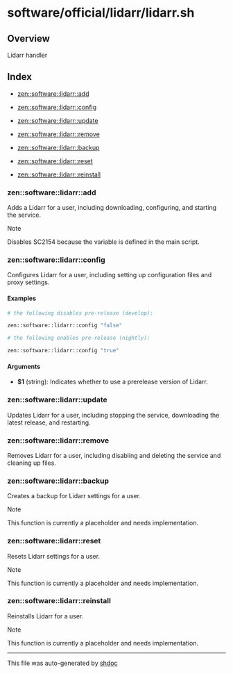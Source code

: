 # software/official/lidarr/lidarr.sh

## Overview

Lidarr handler

## Index

* [zen::software::lidarr::add](#zensoftwarelidarradd)

* [zen::software::lidarr::config](#zensoftwarelidarrconfig)

* [zen::software::lidarr::update](#zensoftwarelidarrupdate)

* [zen::software::lidarr::remove](#zensoftwarelidarrremove)

* [zen::software::lidarr::backup](#zensoftwarelidarrbackup)

* [zen::software::lidarr::reset](#zensoftwarelidarrreset)

* [zen::software::lidarr::reinstall](#zensoftwarelidarrreinstall)


### zen::software::lidarr::add

Adds a Lidarr for a user, including downloading, configuring, and starting the service.

> [!NOTE]
> Disables SC2154 because the variable is defined in the main script.

### zen::software::lidarr::config

Configures Lidarr for a user, including setting up configuration files and proxy settings.

#### Examples

```bash
# the following disables pre-release (develop):

```

```bash
zen::software::lidarr::config "false"
```

```bash
# the following enables pre-release (nightly):

```

```bash
zen::software::lidarr::config "true"
```

#### Arguments

* **$1** (string): Indicates whether to use a prerelease version of Lidarr.

### zen::software::lidarr::update

Updates Lidarr for a user, including stopping the service, downloading the latest release, and restarting.

### zen::software::lidarr::remove

Removes Lidarr for a user, including disabling and deleting the service and cleaning up files.

### zen::software::lidarr::backup

Creates a backup for Lidarr settings for a user.

> [!NOTE]
> This function is currently a placeholder and needs implementation.

### zen::software::lidarr::reset

Resets Lidarr settings for a user.

> [!NOTE]
> This function is currently a placeholder and needs implementation.

### zen::software::lidarr::reinstall

Reinstalls Lidarr for a user.

> [!NOTE]
> This function is currently a placeholder and needs implementation.

---
This file was auto-generated by [shdoc](https://github.com/MediaEase/shdoc)
